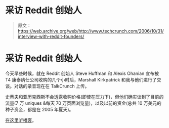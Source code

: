 # 采访 Reddit 创始人

> 原文：<https://web.archive.org/web/http://www.techcrunch.com/2006/10/31/interview-with-reddit-founders/>

# 采访 Reddit 创始人

今天早些时候，就在 Reddit 创始人 Steve Huffman 和 Alexis Ohanian 宣布被 T4 康泰纳仕公司收购的几个小时后，Marshall Kirkpatrick 和我与他们进行了交谈。对话的录音现在在 TalkCrunch 上传。

史蒂夫和亚历克西斯不会透露收购价格(即使在压力下)，但他们确实谈到了目前的流量(7 万 uniques &每天 70 万页面浏览量)，以及以前的资金(总共 10 万美元的种子资金，都是在 2005 年夏天)。

[在这里听播客](https://web.archive.org/web/20211024091818/http://www.talkcrunch.com/2006/10/31/reddit-acquired-interview-with-founders/)。